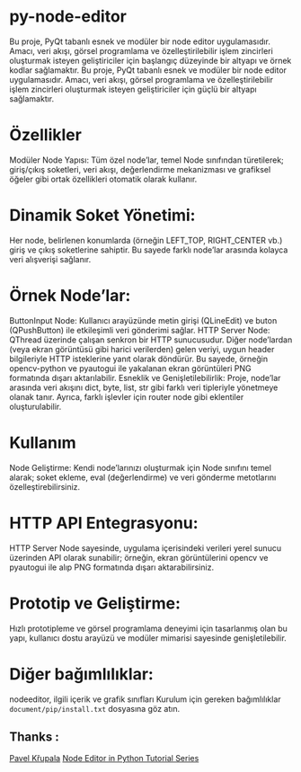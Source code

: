 # py-node-editor
Bu proje, PyQt tabanlı esnek ve modüler bir node editor uygulamasıdır. Amacı, veri akışı, görsel programlama ve özelleştirilebilir işlem zincirleri oluşturmak isteyen geliştiriciler için başlangıç düzeyinde bir altyapı ve örnek kodlar sağlamaktır. 
Bu proje, PyQt tabanlı esnek ve modüler bir node editor uygulamasıdır. Amacı, veri akışı, görsel programlama ve özelleştirilebilir işlem zincirleri oluşturmak isteyen geliştiriciler için güçlü bir altyapı sağlamaktır.

#  Özellikler
Modüler Node Yapısı:
Tüm özel node’lar, temel Node sınıfından türetilerek; giriş/çıkış soketleri, veri akışı, değerlendirme mekanizması ve grafiksel öğeler gibi ortak özellikleri otomatik olarak kullanır.

#  Dinamik Soket Yönetimi:
Her node, belirlenen konumlarda (örneğin LEFT_TOP, RIGHT_CENTER vb.) giriş ve çıkış soketlerine sahiptir. Bu sayede farklı node’lar arasında kolayca veri alışverişi sağlanır.

#  Örnek Node’lar:

  ButtonInput Node:
Kullanıcı arayüzünde metin girişi (QLineEdit) ve buton (QPushButton) ile etkileşimli veri gönderimi sağlar.
  HTTP Server Node:
QThread üzerinde çalışan senkron bir HTTP sunucusudur. Diğer node’lardan (veya ekran görüntüsü gibi harici verilerden) gelen veriyi, uygun header bilgileriyle HTTP isteklerine yanıt olarak döndürür. Bu sayede, örneğin opencv-python ve pyautogui ile yakalanan ekran görüntüleri PNG formatında dışarı aktarılabilir.
Esneklik ve Genişletilebilirlik:
Proje, node’lar arasında veri akışını dict, byte, list, str gibi farklı veri tipleriyle yönetmeye olanak tanır. Ayrıca, farklı işlevler için router node gibi eklentiler oluşturulabilir.

#  Kullanım
Node Geliştirme:
Kendi node’larınızı oluşturmak için Node sınıfını temel alarak; soket ekleme, eval (değerlendirme) ve veri gönderme metotlarını özelleştirebilirsiniz.

#  HTTP API Entegrasyonu:
HTTP Server Node sayesinde, uygulama içerisindeki verileri yerel sunucu üzerinden API olarak sunabilir; örneğin, ekran görüntülerini opencv ve pyautogui ile alıp PNG formatında dışarı aktarabilirsiniz.

 # Prototip ve Geliştirme:
Hızlı prototipleme ve görsel programlama deneyimi için tasarlanmış olan bu yapı, kullanıcı dostu arayüzü ve modüler mimarisi sayesinde genişletilebilir.

 

# Diğer bağımlılıklar:
nodeeditor, ilgili içerik ve grafik sınıfları 
Kurulum için gereken bağımlılıklar ```document/pip/install.txt``` dosyasına göz atın.

## Thanks :
 
 [Pavel Křupala](https://gitlab.com/pavel.krupala/pyqt-node-editor)
 [Node Editor in Python Tutorial Series](https://www.youtube.com/watch?v=xbTLhMJARrk&list=PLZSNHzwDCOggHLThIbCxUhWTgrKVemZkz)
 
  


